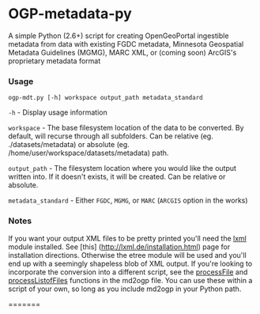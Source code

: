 # OGP-metadata-py
A simple Python (2.6+) script for creating OpenGeoPortal ingestible metadata from data with existing FGDC metadata, Minnesota Geospatial Metadata Guidelines (MGMG), MARC XML, or (coming soon) ArcGIS's proprietary metadata format

### Usage
`ogp-mdt.py [-h] workspace output_path metadata_standard`  


`-h` - Display usage information  


`workspace` - The base filesystem location of the data to be converted. By default, will recurse through all subfolders. Can be relative (eg. ./datasets/metadata) or absolute (eg. /home/user/workspace/datasets/metadata) path.


`output_path` - The filesystem location where you would like the output written into. If it doesn't exists, it will be created. Can be relative or absolute.  


`metadata_standard` - Either `FGDC`, `MGMG`, or `MARC` (`ARCGIS` option in the works)   


### Notes
If you want your output XML files to be pretty printed you'll need the [lxml](http://lxml.de/) module installed. See [this] (http://lxml.de/installation.html) page for installation directions. Otherwise the etree module will be used and you'll end up with a seemingly shapeless blob of XML output. If you're looking to incorporate the conversion into a different script, see the [processFile](https://github.com/krdyke/OGP-metadata-py/blob/master/src/md2ogp.py#L24) and [processListofFiles](https://github.com/krdyke/OGP-metadata-py/blob/master/src/md2ogp.py#L12) functions in the md2ogp file. You can use these within a script of your own, so long as you include md2ogp in your Python path.

=======

